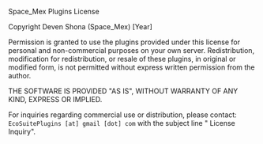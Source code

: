 Space_Mex Plugins License

Copyright Deven Shona (Space_Mex) [Year]

Permission is granted to use the plugins provided under this license for personal and non-commercial purposes on your own server. Redistribution, modification for redistribution, or resale of these plugins, in original or modified form, is not permitted without express written permission from the author.

THE SOFTWARE IS PROVIDED "AS IS", WITHOUT WARRANTY OF ANY KIND, EXPRESS OR IMPLIED.

For inquiries regarding commercial use or distribution, please contact: `EcoSuitePlugins [at] gmail [dot] com` with the subject line "<Plugin Name> License Inquiry".